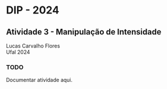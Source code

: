 
# DIP - 2024

## Atividade 3 - Manipulação de Intensidade 

Lucas Carvalho Flores  
Ufal 2024

### TODO

Documentar atividade aqui.
